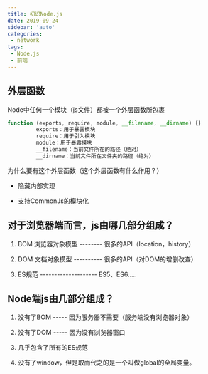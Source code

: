 ```yaml
---
title: 初识Node.js
date: 2019-09-24
sidebar: 'auto'
categories:
 - network
tags:
 - Node.js
 - 前端
---
```


##  外层函数

Node中任何一个模块（js文件）都被一个外层函数所包裹

```js
function (exports, require, module, __filename, __dirname) {}
         exports：用于暴露模块
         require：用于引入模块
         module：用于暴露模块
         __filename：当前文件所在的路径（绝对）
         __dirname：当前文件所在文件夹的路径（绝对）

```
为什么要有这个外层函数（这个外层函数有什么作用？）

- 隐藏内部实现 

- 支持CommonJs的模块化


##  对于浏览器端而言，js由哪几部分组成？

1.  BOM 浏览器对象模型 -------- 很多的API（location，history）

2.  DOM 文档对象模型 ---------- 很多的API（对DOM的增删改查）

3.  ES规范 -------------------- ES5、ES6.....

##  Node端js由几部分组成？

1.  没有了BOM -----  因为服务器不需要（服务端没有浏览器对象）

2.  没有了DOM -----  因为没有浏览器窗口

3.  几乎包含了所有的ES规范

4.  没有了window，但是取而代之的是一个叫做global的全局变量。
